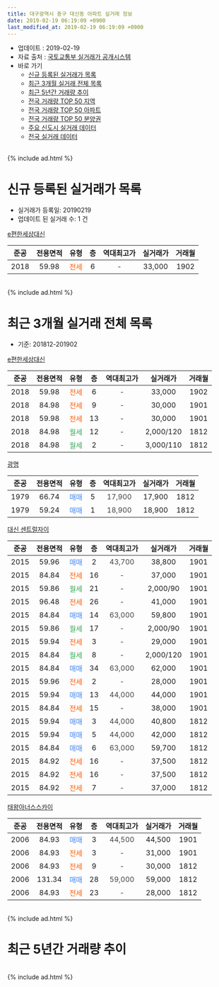 ```yaml
---
title: 대구광역시 중구 대신동 아파트 실거래 정보
date: 2019-02-19 06:19:09 +0900
last_modified_at: 2019-02-19 06:19:09 +0900
---
```


* 업데이트 : 2019-02-19
* 자료 출처 : [국토교통부 실거래가 공개시스템](http://rt.molit.go.kr)
* 바로 가기
    * [신규 등록된 실거래가 목록](#신규-등록된-실거래가-목록)
    * [최근 3개월 실거래 전체 목록](#최근-3개월-실거래-전체-목록)
    * [최근 5년간 거래량 추이](#최근-5년간-거래량-추이)
    * [전국 거래량 TOP 50 지역](https://inasie.github.io/apt-trade-info/최근-3개월-전국에서-가장-거래가-많이-발생한-지역)
    * [전국 거래량 TOP 50 아파트](https://inasie.github.io/apt-trade-info/최근-3개월-전국에서-가장-거래가-많이-발생한-아파트)
    * [전국 거래량 TOP 50 분양권](https://inasie.github.io/apt-trade-info/최근-3개월-전국에서-가장-거래가-많이-발생한-분양권)
    * [주요 신도시 실거래 데이터](https://inasie.github.io/apt-trade-info/주요-신도시)
    * [전국 실거래 데이터](https://inasie.github.io/apt-trade-info/전국)
<br>
{% include ad.html %}
<br>

# 신규 등록된 실거래가 목록
* 실거래가 등록일: 20190219
* 업데이트 된 실거래 수: 1 건


[e편한세상대신](https://search.naver.com/search.naver?query=%EB%8C%80%EA%B5%AC%EA%B4%91%EC%97%AD%EC%8B%9C+%EC%A4%91%EA%B5%AC+%EB%8C%80%EC%8B%A0%EB%8F%99+e%ED%8E%B8%ED%95%9C%EC%84%B8%EC%83%81%EB%8C%80%EC%8B%A0)

|준공|전용면적|유형|층|역대최고가|실거래가|거래월|
|:---:|:---:|:---:|:---:|:---:|:---:|:---:|
|2018|59.98|<span style="color:#ff5a00">전세</span>|6|<span style="color:#444444">-</span>|33,000|1902|


<br>
{% include ad.html %}
<br>

# 최근 3개월 실거래 전체 목록
* 기준: 201812-201902


[e편한세상대신](https://search.naver.com/search.naver?query=%EB%8C%80%EA%B5%AC%EA%B4%91%EC%97%AD%EC%8B%9C+%EC%A4%91%EA%B5%AC+%EB%8C%80%EC%8B%A0%EB%8F%99+e%ED%8E%B8%ED%95%9C%EC%84%B8%EC%83%81%EB%8C%80%EC%8B%A0)

|준공|전용면적|유형|층|역대최고가|실거래가|거래월|
|:---:|:---:|:---:|:---:|:---:|:---:|:---:|
|2018|59.98|<span style="color:#ff5a00">전세</span>|6|<span style="color:#444444">-</span>|33,000|1902|
|2018|84.98|<span style="color:#ff5a00">전세</span>|9|<span style="color:#444444">-</span>|30,000|1901|
|2018|59.98|<span style="color:#ff5a00">전세</span>|13|<span style="color:#444444">-</span>|30,000|1901|
|2018|84.98|<span style="color:#34a853">월세</span>|12|<span style="color:#444444">-</span>|2,000/120|1812|
|2018|84.98|<span style="color:#34a853">월세</span>|2|<span style="color:#444444">-</span>|3,000/110|1812|

[광명](https://search.naver.com/search.naver?query=%EB%8C%80%EA%B5%AC%EA%B4%91%EC%97%AD%EC%8B%9C+%EC%A4%91%EA%B5%AC+%EB%8C%80%EC%8B%A0%EB%8F%99+%EA%B4%91%EB%AA%85)

|준공|전용면적|유형|층|역대최고가|실거래가|거래월|
|:---:|:---:|:---:|:---:|:---:|:---:|:---:|
|1979|66.74|<span style="color:#4285f3">매매</span>|5|<span style="color:#444444">17,900</span>|17,900|1812|
|1979|59.24|<span style="color:#4285f3">매매</span>|1|<span style="color:#444444">18,900</span>|18,900|1812|

[대신 센트럴자이](https://search.naver.com/search.naver?query=%EB%8C%80%EA%B5%AC%EA%B4%91%EC%97%AD%EC%8B%9C+%EC%A4%91%EA%B5%AC+%EB%8C%80%EC%8B%A0%EB%8F%99+%EB%8C%80%EC%8B%A0+%EC%84%BC%ED%8A%B8%EB%9F%B4%EC%9E%90%EC%9D%B4)

|준공|전용면적|유형|층|역대최고가|실거래가|거래월|
|:---:|:---:|:---:|:---:|:---:|:---:|:---:|
|2015|59.96|<span style="color:#4285f3">매매</span>|2|<span style="color:#444444">43,700</span>|38,800|1901|
|2015|84.84|<span style="color:#ff5a00">전세</span>|16|<span style="color:#444444">-</span>|37,000|1901|
|2015|59.86|<span style="color:#34a853">월세</span>|21|<span style="color:#444444">-</span>|2,000/90|1901|
|2015|96.48|<span style="color:#ff5a00">전세</span>|26|<span style="color:#444444">-</span>|41,000|1901|
|2015|84.84|<span style="color:#4285f3">매매</span>|14|<span style="color:#444444">63,000</span>|59,800|1901|
|2015|59.86|<span style="color:#34a853">월세</span>|17|<span style="color:#444444">-</span>|2,000/90|1901|
|2015|59.94|<span style="color:#ff5a00">전세</span>|3|<span style="color:#444444">-</span>|29,000|1901|
|2015|84.84|<span style="color:#34a853">월세</span>|8|<span style="color:#444444">-</span>|2,000/120|1901|
|2015|84.84|<span style="color:#4285f3">매매</span>|34|<span style="color:#444444">63,000</span>|62,000|1901|
|2015|59.96|<span style="color:#ff5a00">전세</span>|2|<span style="color:#444444">-</span>|28,000|1901|
|2015|59.94|<span style="color:#4285f3">매매</span>|13|<span style="color:#444444">44,000</span>|44,000|1901|
|2015|84.84|<span style="color:#ff5a00">전세</span>|15|<span style="color:#444444">-</span>|38,000|1901|
|2015|59.94|<span style="color:#4285f3">매매</span>|3|<span style="color:#444444">44,000</span>|40,800|1812|
|2015|59.94|<span style="color:#4285f3">매매</span>|5|<span style="color:#444444">44,000</span>|42,000|1812|
|2015|84.84|<span style="color:#4285f3">매매</span>|6|<span style="color:#444444">63,000</span>|59,700|1812|
|2015|84.92|<span style="color:#ff5a00">전세</span>|16|<span style="color:#444444">-</span>|37,500|1812|
|2015|84.92|<span style="color:#ff5a00">전세</span>|16|<span style="color:#444444">-</span>|37,500|1812|
|2015|84.92|<span style="color:#ff5a00">전세</span>|7|<span style="color:#444444">-</span>|37,000|1812|

[태왕아너스스카이](https://search.naver.com/search.naver?query=%EB%8C%80%EA%B5%AC%EA%B4%91%EC%97%AD%EC%8B%9C+%EC%A4%91%EA%B5%AC+%EB%8C%80%EC%8B%A0%EB%8F%99+%ED%83%9C%EC%99%95%EC%95%84%EB%84%88%EC%8A%A4%EC%8A%A4%EC%B9%B4%EC%9D%B4)

|준공|전용면적|유형|층|역대최고가|실거래가|거래월|
|:---:|:---:|:---:|:---:|:---:|:---:|:---:|
|2006|84.93|<span style="color:#4285f3">매매</span>|3|<span style="color:#444444">44,500</span>|44,500|1901|
|2006|84.93|<span style="color:#ff5a00">전세</span>|3|<span style="color:#444444">-</span>|31,000|1901|
|2006|84.93|<span style="color:#ff5a00">전세</span>|9|<span style="color:#444444">-</span>|30,000|1812|
|2006|131.34|<span style="color:#4285f3">매매</span>|28|<span style="color:#444444">59,000</span>|59,000|1812|
|2006|84.93|<span style="color:#ff5a00">전세</span>|23|<span style="color:#444444">-</span>|28,000|1812|


<br>
{% include ad.html %}
<br>

# 최근 5년간 거래량 추이


<div style="width:100%;">
    <canvas id="deal_progress" height="200"></canvas>
</div>

<script>
new Chart(document.getElementById("deal_progress"), {
    type: 'line',
    data: {
        labels: ['201402','201403','201404','201405','201406','201407','201408','201409','201410','201411','201412','201501','201502','201503','201504','201505','201506','201507','201508','201509','201510','201511','201512','201601','201602','201603','201604','201605','201606','201607','201608','201609','201610','201611','201612','201701','201702','201703','201704','201705','201706','201707','201708','201709','201710','201711','201712','201801','201802','201803','201804','201805','201806','201807','201808','201809','201810','201811','201812','201901','201902'],
        datasets: [{
            label: '매매',
            pointRadius: 1,
            data: [8, 3, 6, 3, 4, 3, 1, 7, 7, 2, 9, 10, 6, 8, 6, 12, 7, 6, 1, 4, 6, 1, 3, 2, 1, 1, 2, 3, 1, 4, 1, 2, 7, 10, 9, 4, 11, 11, 12, 17, 16, 35, 16, 10, 10, 8, 10, 14, 32, 29, 13, 16, 21, 9, 34, 32, 9, 13, 6, 5, 0],
            borderColor: "rgba(255, 201, 14, 1)",
            backgroundColor: "rgba(255, 201, 14, 0.5)",
            fill: false,
            lineTension: 0
        },{
            label: '전월세',
            pointRadius: 1,
            data: [0, 1, 1, 3, 1, 3, 2, 3, 1, 0, 1, 19, 22, 49, 18, 18, 16, 6, 3, 5, 3, 5, 6, 9, 4, 7, 2, 2, 6, 7, 5, 3, 5, 3, 7, 5, 5, 13, 18, 12, 18, 8, 9, 6, 11, 11, 12, 13, 14, 8, 7, 17, 21, 25, 41, 40, 25, 17, 7, 11, 1],
            borderColor: "rgba(0, 141, 185, 1)",
            backgroundColor: "rgba(0, 141, 185, 0.5)",
            fill: false,
            lineTension: 0
        }
        ]
    },
    options: {
        responsive: true,
        title: {
            display: false
        },
        tooltips: {
            mode: 'index',
            intersect: false
        },
        hover: {
            mode: 'nearest',
            intersect: true
        },
        scales: {
            xAxes: [{
                display: true,
                scaleLabel: {
                    display: true,
                    labelString: '년/월'
                }
            }],
            yAxes: [{
                display: true,
                ticks: {
                    suggestedMin: 0,
                },
                scaleLabel: {
                    display: true,
                    labelString: '실거래 수'
                }
            }]
        }
    }
});

</script>


<br>
{% include ad.html %}
<br>

